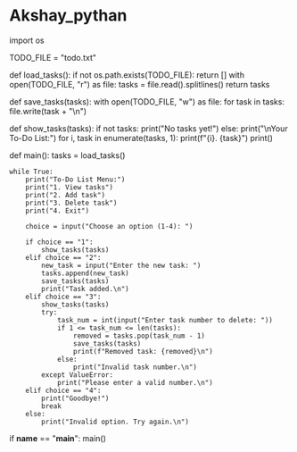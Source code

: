 # Akshay_pythan

import os

TODO_FILE = "todo.txt"

def load_tasks():
    if not os.path.exists(TODO_FILE):
        return []
    with open(TODO_FILE, "r") as file:
        tasks = file.read().splitlines()
    return tasks

def save_tasks(tasks):
    with open(TODO_FILE, "w") as file:
        for task in tasks:
            file.write(task + "\n")

def show_tasks(tasks):
    if not tasks:
        print("No tasks yet!")
    else:
        print("\nYour To-Do List:")
        for i, task in enumerate(tasks, 1):
            print(f"{i}. {task}")
    print()

def main():
    tasks = load_tasks()
    
    while True:
        print("To-Do List Menu:")
        print("1. View tasks")
        print("2. Add task")
        print("3. Delete task")
        print("4. Exit")
        
        choice = input("Choose an option (1-4): ")

        if choice == "1":
            show_tasks(tasks)
        elif choice == "2":
            new_task = input("Enter the new task: ")
            tasks.append(new_task)
            save_tasks(tasks)
            print("Task added.\n")
        elif choice == "3":
            show_tasks(tasks)
            try:
                task_num = int(input("Enter task number to delete: "))
                if 1 <= task_num <= len(tasks):
                    removed = tasks.pop(task_num - 1)
                    save_tasks(tasks)
                    print(f"Removed task: {removed}\n")
                else:
                    print("Invalid task number.\n")
            except ValueError:
                print("Please enter a valid number.\n")
        elif choice == "4":
            print("Goodbye!")
            break
        else:
            print("Invalid option. Try again.\n")

if __name__ == "__main__":
    main()

